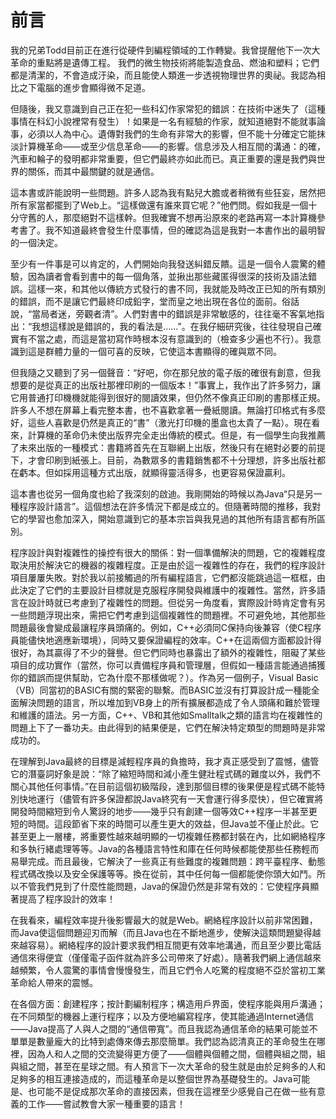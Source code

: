# 前言

我的兄弟Todd目前正在進行從硬件到編程領域的工作轉變。我曾提醒他下一次大革命的重點將是遺傳工程。
我們的微生物技術將能製造食品、燃油和塑料；它們都是清潔的，不會造成汙染，而且能使人類進一步透視物理世界的奧祕。我認為相比之下電腦的進步會顯得微不足道。

但隨後，我又意識到自己正在犯一些科幻作家常犯的錯誤：在技術中迷失了（這種事情在科幻小說裡常有發生）！如果是一名有經驗的作家，就知道絕對不能就事論事，必須以人為中心。遺傳對我們的生命有非常大的影響，但不能十分確定它能抹淡計算機革命——或至少信息革命——的影響。信息涉及人相互間的溝通：的確，汽車和輪子的發明都非常重要，但它們最終亦如此而已。真正重要的還是我們與世界的關係，而其中最關鍵的就是通信。

這本書或許能說明一些問題。許多人認為我有點兒大膽或者稍微有些狂妄，居然把所有家當都擺到了Web上。“這樣做還有誰來買它呢？”他們問。假如我是一個十分守舊的人，那麼絕對不這樣幹。但我確實不想再沿原來的老路再寫一本計算機參考書了。我不知道最終會發生什麼事情，但的確認為這是我對一本書作出的最明智的一個決定。

至少有一件事是可以肯定的，人們開始向我發送糾錯反饋。這是一個令人震驚的體驗，因為讀者會看到書中的每一個角落，並揪出那些藏匿得很深的技術及語法錯誤。這樣一來，和其他以傳統方式發行的書不同，我就能及時改正已知的所有類別的錯誤，而不是讓它們最終印成鉛字，堂而皇之地出現在各位的面前。俗話說，“當局者迷，旁觀者清”。人們對書中的錯誤是非常敏感的，往往毫不客氣地指出：“我想這樣說是錯誤的，我的看法是……”。在我仔細研究後，往往發現自己確實有不當之處，而這是當初寫作時根本沒有意識到的（檢查多少遍也不行）。我意識到這是群體力量的一個可喜的反映，它使這本書顯得的確與眾不同。

但我隨之又聽到了另一個聲音：“好吧，你在那兒放的電子版的確很有創意，但我想要的是從真正的出版社那裡印刷的一個版本！”事實上，我作出了許多努力，讓它用普通打印機機就能得到很好的閱讀效果，但仍然不像真正印刷的書那樣正規。許多人不想在屏幕上看完整本書，也不喜歡拿著一疊紙閱讀。無論打印格式有多麼好，這些人喜歡是仍然是真正的“書”（激光打印機的墨盒也太貴了一點）。現在看來，計算機的革命仍未使出版界完全走出傳統的模式。但是，有一個學生向我推薦了未來出版的一種模式：書籍將首先在互聯網上出版，然後只有在絕對必要的前提下，才會印刷到紙張上。目前，為數眾多的書籍銷售都不十分理想，許多出版社都在虧本。但如採用這種方式出版，就顯得靈活得多，也更容易保證贏利。

這本書也從另一個角度也給了我深刻的啟迪。我剛開始的時候以為Java“只是另一種程序設計語言”。這個想法在許多情況下都是成立的。但隨著時間的推移，我對它的學習也愈加深入，開始意識到它的基本宗旨與我見過的其他所有語言都有所區別。

程序設計與對複雜性的操控有很大的關係：對一個準備解決的問題，它的複雜程度取決用於解決它的機器的複雜程度。正是由於這一複雜性的存在，我們的程序設計項目屢屢失敗。對於我以前接觸過的所有編程語言，它們都沒能跳過這一框框，由此決定了它們的主要設計目標就是克服程序開發與維護中的複雜性。當然，許多語言在設計時就已考慮到了複雜性的問題。但從另一角度看，實際設計時肯定會有另一些問題浮現出來，需把它們考慮到這個複雜性的問題裡。不可避免地，其他那些問題最後會變成最讓程序員頭痛的。例如，C++必須同C保持向後兼容（使C程序員能儘快地適應新環境），同時又要保證編程的效率。C++在這兩個方面都設計得很好，為其贏得了不少的聲譽。但它們同時也暴露出了額外的複雜性，阻礙了某些項目的成功實作（當然，你可以責備程序員和管理層，但假如一種語言能通過捕獲你的錯誤而提供幫助，它為什麼不那樣做呢？）。作為另一個例子，Visual Basic（VB）同當初的BASIC有關的緊密的聯繫。而BASIC並沒有打算設計成一種能全面解決問題的語言，所以堆加到VB身上的所有擴展都造成了令人頭痛和難於管理和維護的語法。另一方面，C++、VB和其他如Smalltalk之類的語言均在複雜性的問題上下了一番功夫。由此得到的結果便是，它們在解決特定類型的問題時是非常成功的。

在理解到Java最終的目標是減輕程序員的負擔時，我才真正感受到了震憾，儘管它的潛臺詞好象是說：“除了縮短時間和減小產生健壯程式碼的難度以外，我們不關心其他任何事情。”在目前這個初級階段，達到那個目標的後果便是程式碼不能特別快地運行（儘管有許多保證都說Java終究有一天會運行得多麼快），但它確實將開發時間縮短到令人驚訝的地步——幾乎只有創建一個等效C++程序一半甚至更短的時間。這段節省下來的時間可以產生更大的效益，但Java並不僅止於此。它甚至更上一層樓，將重要性越來越明顯的一切複雜任務都封裝在內，比如網絡程序和多執行緒處理等等。Java的各種語言特性和庫在任何時候都能使那些任務輕而易舉完成。而且最後，它解決了一些真正有些難度的複雜問題：跨平臺程序、動態程式碼改換以及安全保護等等。換在從前，其中任何每一個都能使你頭大如鬥。所以不管我們見到了什麼性能問題，Java的保證仍然是非常有效的：它使程序員顯著提高了程序設計的效率！

在我看來，編程效率提升後影響最大的就是Web。網絡程序設計以前非常困難，而Java使這個問題迎刃而解（而且Java也在不斷地進步，使解決這類問題變得越來越容易）。網絡程序的設計要求我們相互間更有效率地溝通，而且至少要比電話通信來得便宜（僅僅電子函件就為許多公司帶來了好處）。隨著我們網上通信越來越頻繁，令人震驚的事情會慢慢發生，而且它們令人吃驚的程度絕不亞於當初工業革命給人帶來的震憾。

在各個方面：創建程序；按計劃編制程序；構造用戶界面，使程序能與用戶溝通；在不同類型的機器上運行程序；以及方便地編寫程序，使其能通過Internet通信——Java提高了人與人之間的“通信帶寬”。而且我認為通信革命的結果可能並不單單是數量龐大的比特到處傳來傳去那麼簡單。我們認為認清真正的革命發生在哪裡，因為人和人之間的交流變得更方便了——個體與個體之間，個體與組之間，組與組之間，甚至在星球之間。有人預言下一次大革命的發生就是由於足夠多的人和足夠多的相互連接造成的，而這種革命是以整個世界為基礎發生的。Java可能是、也可能不是促成那次革命的直接因素，但我在這裡至少感覺自己在做一些有意義的工作——嘗試教會大家一種重要的語言！
